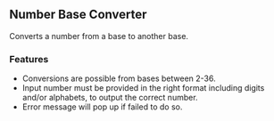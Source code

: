 ## Number Base Converter
Converts a number from a base to another base.

### Features
- Conversions are possible from bases between 2-36.
- Input number must be provided in the right format  including digits and/or alphabets, to output the correct number.
- Error message will pop up if failed to do so.